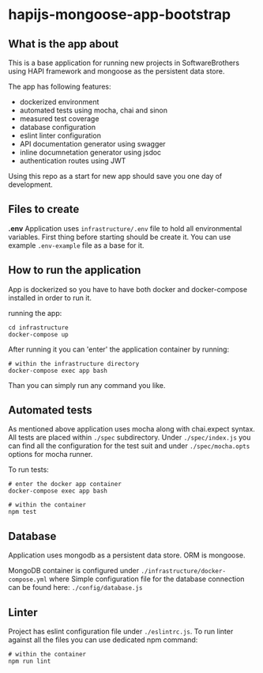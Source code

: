 # hapijs-mongoose-app-bootstrap

## What is the app about

This is a base application for running new projects in SoftwareBrothers using HAPI framework and mongoose as the persistent data store.

The app has following features:

- dockerized environment
- automated tests using mocha, chai and sinon
- measured test coverage
- database configuration
- eslint linter configuration
- API documentation generator using swagger
- inline documnetation generator using jsdoc
- authentication routes using JWT

Using this repo as a start for new app should save you one day of development.

## Files to create

**.env**
Application uses `infrastructure/.env` file to hold all environmental variables. First thing before starting should be create it. You can use example `.env-example` file as a base for it.

## How to run the application

App is dockerized so you have to have both docker and docker-compose installed in order to run it.

running the app:
```
cd infrastructure
docker-compose up
```

After running it you can 'enter' the application container by running:

```(bash)
# within the infrastructure directory
docker-compose exec app bash
```

Than you can simply run any command you like.

## Automated tests

As mentioned above application uses mocha along with chai.expect syntax. All tests are placed within `./spec` subdirectory. Under `./spec/index.js` you can find all the configuration for the test suit and under `./spec/mocha.opts` options for mocha runner.

To run tests:
```
# enter the docker app container
docker-compose exec app bash

# within the container
npm test
```

## Database

Application uses mongodb as a persistent data store. ORM is mongoose. 

MongoDB container is configured under `./infrastructure/docker-compose.yml` where
Simple configuration file for the database connection can be found here: `./config/database.js`

## Linter

Project has eslint configuration file under `./eslintrc.js`. To run linter against all the files you can use dedicated npm command:

```
# within the container
npm run lint
```



